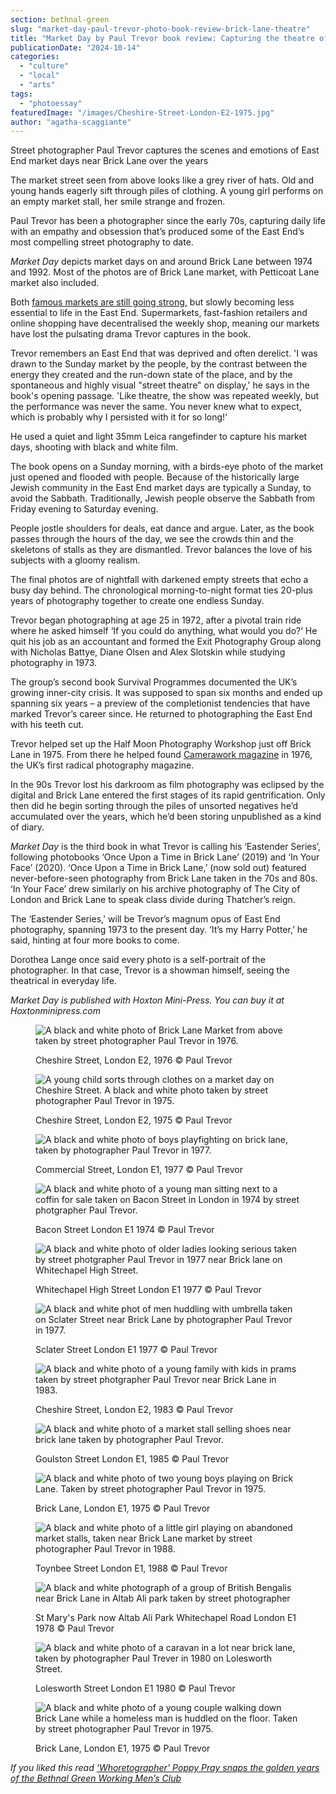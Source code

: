 ```yaml
---
section: bethnal-green
slug: "market-day-paul-trevor-photo-book-review-brick-lane-theatre"
title: "Market Day by Paul Trevor book review: Capturing the theatre of Brick Lane"
publicationDate: "2024-10-14"
categories: 
  - "culture"
  - "local"
  - "arts"
tags: 
  - "photoessay"
featuredImage: "/images/Cheshire-Street-London-E2-1975.jpg"
author: "agatha-scaggiante"
---
```


Street photographer Paul Trevor captures the scenes and emotions of East End market days near Brick Lane over the years

The market street seen from above looks like a grey river of hats. Old and young hands eagerly sift through piles of clothing. A young girl performs on an empty market stall, her smile strange and frozen. 

Paul Trevor has been a photographer since the early 70s, capturing daily life with an empathy and obsession that’s produced some of the East End’s most compelling street photography to date. 

_Market Day_ depicts market days on and around Brick Lane between 1974 and 1992. Most of the photos are of Brick Lane market, with Petticoat Lane market also included.

Both [famous markets are still going strong,](https://romanroadlondon.com/best-east-london-markets/) but slowly becoming less essential to life in the East End. Supermarkets, fast-fashion retailers and online shopping have decentralised the weekly shop, meaning our markets have lost the pulsating drama Trevor captures in the book.

Trevor remembers an East End that was deprived and often derelict. 'I was drawn to the Sunday market by the people, by the contrast between the energy they created and the run-down state of the place, and by the spontaneous and highly visual "street theatre" on display,' he says in the book's opening passage. 'Like theatre, the show was repeated weekly, but the performance was never the same. You never knew what to expect, which is probably why I persisted with it for so long!‘

He used a quiet and light 35mm Leica rangefinder to capture his market days, shooting with black and white film. 

The book opens on a Sunday morning, with a birds-eye photo of the market just opened and flooded with people. Because of the historically large Jewish community in the East End market days are typically a Sunday, to avoid the Sabbath. Traditionally, Jewish people observe the Sabbath from Friday evening to Saturday evening.

People jostle shoulders for deals, eat dance and argue. Later, as the book passes through the hours of the day, we see the crowds thin and the skeletons of stalls as they are dismantled. Trevor balances the love of his subjects with a gloomy realism.

The final photos are of nightfall with darkened empty streets that echo a busy day behind. The chronological morning-to-night format ties 20-plus years of photography together to create one endless Sunday. 

Trevor began photographing at age 25 in 1972, after a pivotal train ride where he asked himself ‘If you could do anything, what would you do?’ He quit his job as an accountant and formed the Exit Photography Group along with Nicholas Battye, Diane Olsen and Alex Slotskin while studying photography in 1973. 

The group’s second book Survival Programmes documented the UK’s growing inner-city crisis. It was supposed to span six months and ended up spanning six years – a preview of the completionist tendencies that have marked Trevor’s career since. He returned to photographing the East End with his teeth cut. 

Trevor helped set up the Half Moon Photography Workshop just off Brick Lane in 1975. From there he helped found [Camerawork magazine](https://romanroadlondon.com/four-corners-camerawork-history/) in 1976, the UK’s first radical photography magazine.

In the 90s Trevor lost his darkroom as film photography was eclipsed by the digital and Brick Lane entered the first stages of its rapid gentrification. Only then did he begin sorting through the piles of unsorted negatives he’d accumulated over the years, which he’d been storing unpublished as a kind of diary. 

_Market Day_ is the third book in what Trevor is calling his ‘Eastender Series’, following photobooks ‘Once Upon a Time in Brick Lane’ (2019) and ‘In Your Face’ (2020). ‘Once Upon a Time in Brick Lane,’ (now sold out) featured never-before-seen photography from Brick Lane taken in the 70s and 80s. ‘In Your Face’ drew similarly on his archive photography of The City of London and Brick Lane to speak class divide during Thatcher’s reign. 

The ‘Eastender Series,' will be Trevor’s magnum opus of East End photography, spanning 1973 to the present day. ‘It’s my Harry Potter,’ he said, hinting at four more books to come. 

Dorothea Lange once said every photo is a self-portrait of the photographer. In that case, Trevor is a showman himself, seeing the theatrical in everyday life. 

_Market Day is published with Hoxton Mini-Press. You can buy it at Hoxtonminipress.com_

<figure>

![A black and white photo of Brick Lane Market from above taken by street photographer Paul Trevor in 1976.](/images/Cheshire-Street-London-E2-1976-1024x683.jpg)

<figcaption>

Cheshire Street, London E2, 1976 © Paul Trevor

</figcaption>

</figure>

<figure>

![A young child sorts through clothes on a market day on Cheshire Street. A black and white photo taken by street photographer Paul Trevor in 1975.](/images/Cheshire-Street-London-E2-1975-1024x683.jpg)

<figcaption>

Cheshire Street, London E2, 1975 © Paul Trevor

</figcaption>

</figure>

<figure>

![A black and white photo of boys playfighting on brick lane, taken by photographer Paul Trevor in 1977.](/images/Commercial-Street-London-E1-1977-1024x683.jpg)

<figcaption>

Commercial Street, London E1, 1977 © Paul Trevor

</figcaption>

</figure>

<figure>

![A black and white photo of a young man sitting next to a coffin for sale taken on Bacon Street in London in 1974 by street photgrapher Paul Trevor.](/images/Bacon-Street-London-E1-1974.jpg)

<figcaption>

Bacon Street London E1 1974 © Paul Trevor

</figcaption>

</figure>

<figure>

![A black and white photo of older ladies looking serious taken by street photgrapher Paul Trevor in 1977 near Brick lane on Whitechapel High Street.](/images/Whitechapel-High-Street-London-E1-1977-1024x683.jpg)

<figcaption>

Whitechapel High Street London E1 1977 © Paul Trevor

</figcaption>

</figure>

<figure>

![A black and white phot of men huddling with umbrella taken on Sclater Street near Brick Lane by photographer Paul Trevor in 1977.](/images/Sclater-Street-London-E1-1977-1024x683.jpg)

<figcaption>

Sclater Street London E1 1977 © Paul Trevor

</figcaption>

</figure>

<figure>

![A black and white photo of a young family with kids in prams taken by street photgrapher Paul Trevor near Brick Lane in 1983.](/images/Cheshire-Street-London-E2-1983.jpg)

<figcaption>

Cheshire Street, London E2, 1983 © Paul Trevor

</figcaption>

</figure>

<figure>

![A black and white photo of a market stall selling shoes near brick lane taken by photographer Paul Trevor.](/images/Goulston-Street-London-E1-1985.jpg)

<figcaption>

Goulston Street London E1, 1985 © Paul Trevor

</figcaption>

</figure>

<figure>

![A black and white photo of two young boys playing on Brick Lane. Taken by street photographer Paul Trevor in 1975.](/images/Brick-Lane-London-E1-1975-1024x683.jpg)

<figcaption>

Brick Lane, London E1, 1975 © Paul Trevor

</figcaption>

</figure>

<figure>

![A black and white photo of a little girl playing on abandoned market stalls, taken near Brick Lane market by street photographer Paul Trevor in 1988.](/images/Toynbee-Street-London-E1-1988-1024x683.jpg)

<figcaption>

Toynbee Street London E1, 1988 © Paul Trevor

</figcaption>

</figure>

<figure>

![A black and white photograph of a group of British Bengalis near Brick Lane in Altab Ali park taken by street photographer](/images/St-Marys-Park-now-Altab-Ali-Park-Whitechapel-Road-London-E1-1978.jpg)

<figcaption>

St Mary's Park now Altab Ali Park Whitechapel Road London E1 1978 © Paul Trevor

</figcaption>

</figure>

<figure>

![A black and white photo of a caravan in a lot near brick lane, taken by photographer Paul Trever in 1980 on Lolesworth Street.](/images/Lolesworth-Street-London-E1-1980-1024x683.jpg)

<figcaption>

Lolesworth Street London E1 1980 © Paul Trevor

</figcaption>

</figure>

<figure>

![A black and white photo of a young couple walking down Brick Lane while a homeless man is huddled on the floor. Taken by street photographer Paul Trevor in 1975.](/images/Brick-Lane-London-E1-1975--1024x683.jpg)

<figcaption>

Brick Lane, London E1, 1975 © Paul Trevor

</figcaption>

</figure>

_If you liked this read_ _[‘Whoretographer’ Poppy Pray snaps the golden years of the Bethnal Green Working Men’s Club](https://bethnalgreenlondon.co.uk/queer-sex-workers-working-mens-club-whoretographer-poppy-pray/)_
